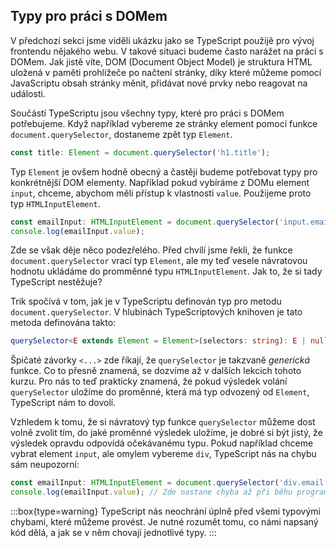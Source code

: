 ## Typy pro práci s DOMem

V předchozí sekci jsme viděli ukázku jako se TypeScript použijě pro vývoj frontendu nějakého webu. V takové situaci budeme často narážet na práci s DOMem. Jak jistě víte, DOM (Document Object Model) je struktura HTML uložená v paměti prohlížeče po načtení stránky, díky které můžeme pomocí JavaScriptu obsah stránky měnit, přidávat nové prvky nebo reagovat na události.

Součástí TypeScriptu jsou všechny typy, které pro práci s DOMem potřebujeme. Když například vybereme ze stránky element pomocí funkce `document.querySelector`, dostaneme zpět typ `Element`.

```ts
const title: Element = document.querySelector('h1.title');
```

Typ `Element` je ovšem hodně obecný a častěji budeme potřebovat typy pro konkrétnější DOM elementy. Například pokud vybíráme z DOMu element `input`, chceme, abychom měli přístup k vlastnosti `value`. Použijeme proto typ `HTMLInputElement`.

```ts
const emailInput: HTMLInputElement = document.querySelector('input.email');
console.log(emailInput.value);
```

Zde se však děje něco podezřelého. Před chvílí jsme řekli, že funkce `document.querySelector` vrací typ `Element`, ale my teď vesele návratovou hodnotu ukládáme do promměnné typu `HTMLInputElement`. Jak to, že si tady TypeScript nestěžuje?

Trik spočívá v tom, jak je v TypeScriptu definován typ pro metodu `document.querySelector`. V hlubinách TypeScriptových knihoven je tato metoda definována takto:

```ts
querySelector<E extends Element = Element>(selectors: string): E | null;
```

Špičaté závorky `<...>` zde říkají, že `querySelector` je takzvaně _generická_ funkce. Co to přesně znamená, se dozvíme až v dalších lekcich tohoto kurzu. Pro nás to teď prakticky znamená, že pokud výsledek volání `querySelector` uložíme do proměnné, která má typ odvozený od `Element`, TypeScript nám to dovolí.

Vzhledem k tomu, že si návratový typ funkce `querySelector` můžeme dost volně zvolit tím, do jaké proměnné výsledek uložíme, je dobré si být jistý, že výsledek opravdu odpovídá očekávanému typu. Pokud například chceme vybrat element `input`, ale omylem vybereme `div`, TypeScript nás na chybu sám neupozorní:

```ts
const emailInput: HTMLInputElement = document.querySelector('div.email');
console.log(emailInput.value); // Zde nastane chyba až při běhu programu
```

:::box{type=warning}
TypeScript nás neochrání úplně před všemi typovými chybami, které můžeme provést. Je nutné rozumět tomu, co námi napsaný kód dělá, a jak se v něm chovají jednotlivé typy.
:::
